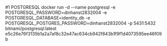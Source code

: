 #1 POSTGRESQL
docker run -d --name postgresql -e POSTGRESQL_PASSWORD=dinhanst2832004 -e POSTGRESQL_DATABASE=identity_db -e POSTGRESQL_POSTGRES_PASSWORD=dinhanst2832004 -p 5431:5432 bitnami/postgresql:latest
e5c26e76f3135b1a2a7af8c32e47ac634cb942f843b1f9f1d4073595ee46f09b

